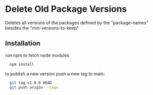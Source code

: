 
# Delete Old Package Versions

Deletes all versions of the packages defined by the "package-names" besides the "min-versions-to-keep"



## Installation

run npm to fetch node modules
```bash
  npm install
```
to publish a new version push a new tag to main:

```bash
  git tag v1.0.0 HEAD
  git push origin --tags  
```
